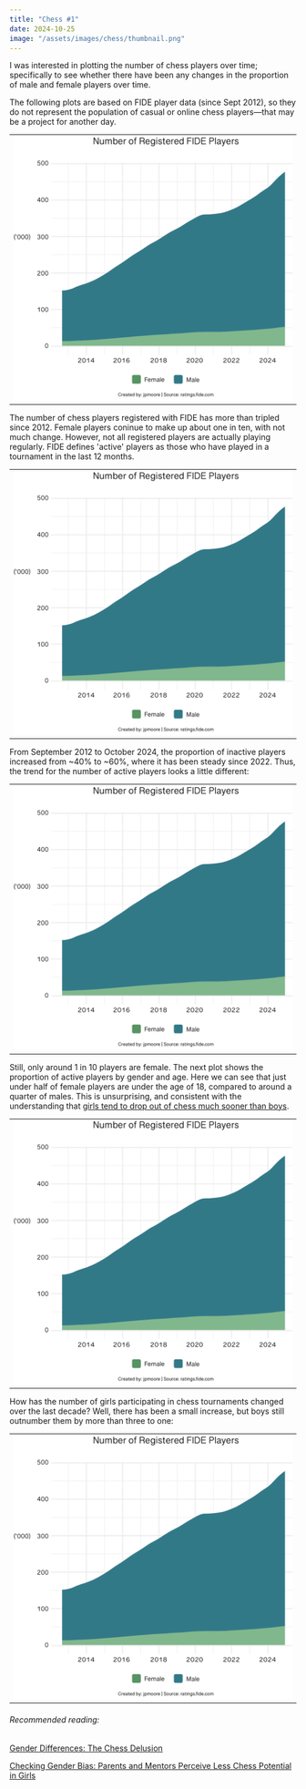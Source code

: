 ```yaml
---
title: "Chess #1"
date: 2024-10-25
image: "/assets/images/chess/thumbnail.png"
---
```


I was interested in plotting the number of chess players over time; specifically to see whether there have been any changes in the proportion of male and female players over time.

The following plots are based on FIDE player data (since Sept 2012), so they do not represent the population of casual or online chess players—that may be a project for another day.

|                                                                     |
| :-----------------------------------------------------------------: |
| ![Plot of Registered Players](/assets/images/chess/totals_plot.png) |

The number of chess players registered with FIDE has more than tripled since 2012. Female players coninue to make up about one in ten, with not much change. However, not all registered players are actually playing regularly.
FIDE defines 'active' players as those who have played in a tournament in the last 12 months.

|                                                                 |
| :-------------------------------------------------------------: |
| ![Plot of Active Players](/assets/images/chess/totals_plot.png) |

From September 2012 to October 2024, the proportion of inactive players increased from ~40% to ~60%, where it has been steady since 2022. Thus, the trend for the number of active players looks a little different:

|                                                                   |
| :---------------------------------------------------------------: |
| ![Active Players by Gender](/assets/images/chess/totals_plot.png) |

Still, only around 1 in 10 players are female. The next plot shows the proportion of active players by gender and age. Here we can see that just under half of female players are under the age of 18, compared to around a quarter of males. This is unsurprising, and consistent with the understanding that [girls tend to drop out of chess much sooner than boys](https://www.fide.com/docs/presentations/2022%20FIDE%20Exchange%20Forum%20-%20Smerdon.pdf).

|                                                                   |
| :---------------------------------------------------------------: |
| ![Active Players by Gender](/assets/images/chess/totals_plot.png) |

How has the number of girls participating in chess tournaments changed over the last decade? Well, there has been a small increase, but boys still outnumber them by more than three to one:

|                                                                   |
| :---------------------------------------------------------------: |
| ![Active Players by Gender](/assets/images/chess/totals_plot.png) |

###### Recommended reading:

[Gender Differences: The Chess Delusion](https://www.journalofexpertise.org/articles/volume6_issue1/JoE_6_1_Chassy.pdf)

[Checking Gender Bias: Parents and Mentors Perceive Less Chess Potential in Girls](https://www.cns.nyu.edu/malab/static/files/publications/2023_Arnold_Bailey_Ma_Shahade_Cimpian.pdf)
